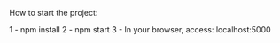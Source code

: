 How to start the project:

1 - npm install
2 - npm start
3 - In your browser, access: localhost:5000